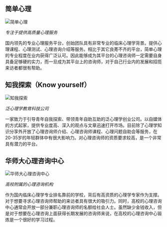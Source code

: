 ## 简单心理

![简单心理](//n1image.hjfile.cn/res7/2017/11/13/7e1eb2c00fc1d6d020beeff7ca5a15f6.png)

*专注于提供高质量心理服务*

国内领先的专业心理服务平台，创始团队具有非常专业的临床心理学背景。提供心理课程、心理测试、心理咨询介绍等服务。相比于其它良莠不齐的平台，简单心理的专业程度在业内获得广泛认可。因此能够成为其平台的心理咨询师一定需要自身具备足够硬的实力，而一旦成为其平台上的咨询师，对于自己行业内的发展和招揽来访者都很有帮助。

## 知我探索（Know yourself）

![知我探索](//n1image.hjfile.cn/res7/2017/11/13/30b4c7c2d5123db5b765082d6f405e15.png)

*泛心理学教育科技公司*

一家致力于引导青年自我探索、带领青年自助互助的泛心理学创业公司。以自媒体的方式起家，提供专业度高、深入的观点与文章迅速打开市场。目前除了心理学知识分享外开放了心理咨询师介绍、心理咨询师课程、心理问题自助会等服务，在20-35岁的年轻群体中有很大影响力。对心理咨询师的资质要求较高，是一个非常具有潜力的平台。

## 华师大心理咨询中心

![华师大心理咨询中心](//n1image.hjfile.cn/res7/2017/11/13/15799e8cd7cf3fe4e976fcd0260bf1e4.png)

*高校附属的心理咨询机构*

作为国内临床心理学专业排名靠前的学校，背后有高资质的心理学专家作为支撑。对于想要寻求心理咨询师帮助的来访者具有很大的吸引力。同时，高校的心理咨询中心通常会开放一部分兼职心理咨询师的名额给社会人士。虽然缺少金钱收入，但是对于想要在心理咨询上面获得长期发展的咨询师来说，在高校的心理咨询中心锻炼是一个很好的学习过程。
